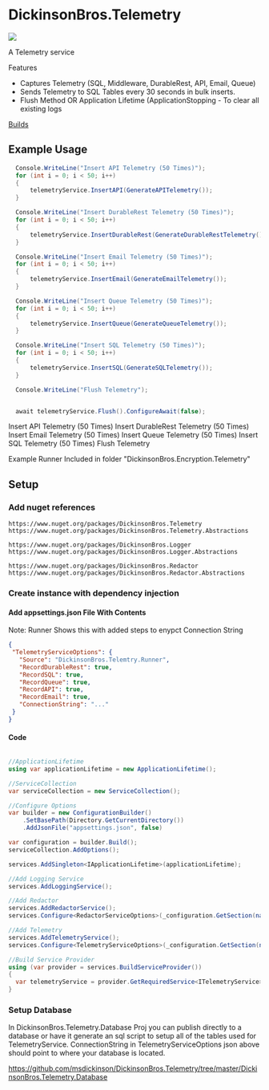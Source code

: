 # DickinsonBros.Telemetry

<a href="https://www.nuget.org/packages/DickinsonBros.Telemetry/">
    <img src="https://img.shields.io/nuget/v/DickinsonBros.Telemetry">
</a>

A Telemetry service

Features
* Captures Telemetry (SQL, Middleware, DurableRest, API, Email, Queue)
* Sends Telemetry to SQL Tables every 30 seconds in bulk inserts.
* Flush Method OR Application Lifetime (ApplicationStopping - To clear all existing logs

<a href="https://dev.azure.com/marksamdickinson/DickinsonBros/_build?definitionScope=%5CDickinsonBros.Telemetry">Builds</a>

<h2>Example Usage</h2>

```C#
  Console.WriteLine("Insert API Telemetry (50 Times)");
  for (int i = 0; i < 50; i++)
  {
      telemetryService.InsertAPI(GenerateAPITelemetry());
  }

  Console.WriteLine("Insert DurableRest Telemetry (50 Times)");
  for (int i = 0; i < 50; i++)
  {
      telemetryService.InsertDurableRest(GenerateDurableRestTelemetry());
  }

  Console.WriteLine("Insert Email Telemetry (50 Times)");
  for (int i = 0; i < 50; i++)
  {
      telemetryService.InsertEmail(GenerateEmailTelemetry());
  }

  Console.WriteLine("Insert Queue Telemetry (50 Times)");
  for (int i = 0; i < 50; i++)
  {
      telemetryService.InsertQueue(GenerateQueueTelemetry());
  }

  Console.WriteLine("Insert SQL Telemetry (50 Times)");
  for (int i = 0; i < 50; i++)
  {
      telemetryService.InsertSQL(GenerateSQLTelemetry());
  }

  Console.WriteLine("Flush Telemetry");


  await telemetryService.Flush().ConfigureAwait(false);
```
  Insert API Telemetry (50 Times)
  Insert DurableRest Telemetry (50 Times)
  Insert Email Telemetry (50 Times)
  Insert Queue Telemetry (50 Times)
  Insert SQL Telemetry (50 Times)
  Flush Telemetry

Example Runner Included in folder "DickinsonBros.Encryption.Telemetry"

<h2>Setup</h2>

<h3>Add nuget references</h3>

    https://www.nuget.org/packages/DickinsonBros.Telemetry
    https://www.nuget.org/packages/DickinsonBros.Telemetry.Abstractions
    
    https://www.nuget.org/packages/DickinsonBros.Logger
    https://www.nuget.org/packages/DickinsonBros.Logger.Abstractions
    
    https://www.nuget.org/packages/DickinsonBros.Redactor
    https://www.nuget.org/packages/DickinsonBros.Redactor.Abstractions

<h3>Create instance with dependency injection</h3>

<h4>Add appsettings.json File With Contents</h4>

Note: Runner Shows this with added steps to enypct Connection String

 ```json  
{
  "TelemetryServiceOptions": {
    "Source": "DickinsonBros.Telemtry.Runner",
    "RecordDurableRest": true,
    "RecordSQL": true,
    "RecordQueue": true,
    "RecordAPI": true,
    "RecordEmail": true,
    "ConnectionString": "..."
  }
}
 ```    
<h4>Code</h4>

```c#

//ApplicationLifetime
using var applicationLifetime = new ApplicationLifetime();

//ServiceCollection
var serviceCollection = new ServiceCollection();

//Configure Options
var builder = new ConfigurationBuilder()
    .SetBasePath(Directory.GetCurrentDirectory())
    .AddJsonFile("appsettings.json", false)

var configuration = builder.Build();
serviceCollection.AddOptions();

services.AddSingleton<IApplicationLifetime>(applicationLifetime);

//Add Logging Service
services.AddLoggingService();

//Add Redactor
services.AddRedactorService();
services.Configure<RedactorServiceOptions>(_configuration.GetSection(nameof(RedactorServiceOptions)));

//Add Telemetry
services.AddTelemetryService();
services.Configure<TelemetryServiceOptions>(_configuration.GetSection(nameof(TelemetryServiceOptions)));

//Build Service Provider 
using (var provider = services.BuildServiceProvider())
{
  var telemetryService = provider.GetRequiredService<ITelemetryService>();
}
```

<h3>Setup Database</h3
    
In DickinsonBros.Telemetry.Database Proj you can publish directly to a database or have it generate an sql script to setup all of the tables used for TelemetryService. ConnectionString in TelemetryServiceOptions json above should point to where your database is located.

https://github.com/msdickinson/DickinsonBros.Telemetry/tree/master/DickinsonBros.Telemetry.Database


    
